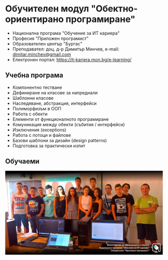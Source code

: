 # Обучителен модул "Обектно-ориентирано програмиране"
- Национална програма "Обучение за ИТ кариера"
- Професия "Приложен програмист" 
- Образователен център "Бургас" 
- Преподавател: доц. д-р Димитър Минчев, e-mail: dimitar.minchev@gmail.com 
- Електронен портал: https://it-kariera.mon.bg/e-learning/

## Учебна програма
- Компонентно тестване
- Дефиниране на класове за напреднали
- Шаблонни класове
- Наследяване, абстракция, интерфейси	
- Полиморфизъм в ООП
- Работа с обекти
- Елементи от функционалното програмиране
- Комуникация между обекти (събития / интерфейси)
- Изключения (exceptions)	
- Работа с потоци и файлове
- Базови шаблони за дизайн (design patterns)	
- Подготовка за практически изпит 

## Обучаеми
![group.jpg](group.jpg)
